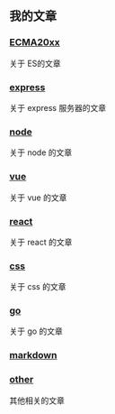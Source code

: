 ##  我的文章

### [ECMA20xx](./ECMA20xx)

关于 ES的文章

### [express](./express)

关于 express 服务器的文章

### [node](./node)

关于 node 的文章

### [vue](./vue)

关于 vue 的文章

### [react](./react)

关于 react 的文章

### [css](./css)

关于 css 的文章

### [go](./go)

关于 go 的文章

### [markdown](/freeshineit/Markdown)

### [other](./other)

其他相关的文章

